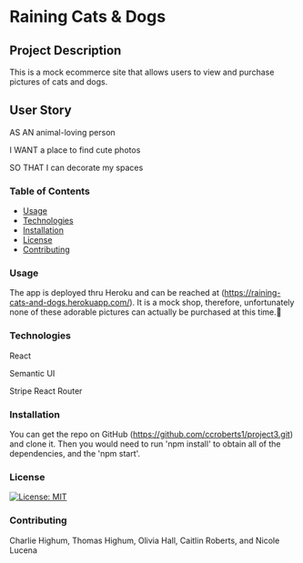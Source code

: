 # Raining Cats & Dogs

## Project Description

This is a mock ecommerce site that allows users to view and purchase pictures of cats and dogs.

## User Story

AS AN animal-loving person

I WANT a place to find cute photos

SO THAT I can decorate my spaces

### Table of Contents

* [Usage](#usage)
* [Technologies](#tech)
* [Installation](#installation)
* [License](#license)
* [Contributing](#contributing)

### Usage

The app is deployed thru Heroku and can be reached at (<https://raining-cats-and-dogs.herokuapp.com/>). It is a mock shop, therefore, unfortunately none of these adorable pictures can actually be purchased at this time.🙁

### Technologies

React

Semantic UI

Stripe React Router



### Installation

You can get the repo on GitHub (<https://github.com/ccroberts1/project3.git>) and clone it. Then you would need to run 'npm install' to obtain all of the dependencies, and the 'npm start'.



### License

[![License: MIT](https://img.shields.io/badge/License-MIT-yellow.svg)](undefined)

### Contributing

Charlie Highum, Thomas Highum, Olivia Hall, Caitlin Roberts, and Nicole Lucena

